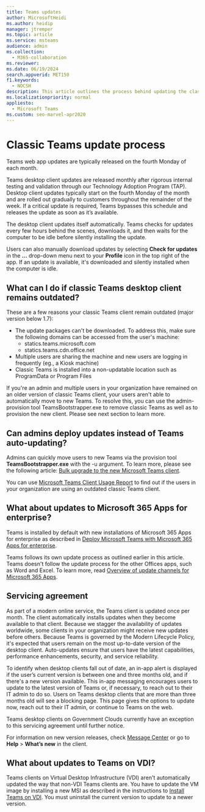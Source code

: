 ```yaml
---
title: Teams updates
author: MicrosoftHeidi
ms.author: heidip
manager: jtremper
ms.topic: article
ms.service: msteams
audience: admin
ms.collection: 
  - M365-collaboration
ms.reviewer: 
ms.date: 06/19/2024
search.appverid: MET150
f1.keywords: 
  - NOCSH
description: This article outlines the process behind updating the classic Microsoft Teams desktop client.
ms.localizationpriority: normal
appliesto: 
  - Microsoft Teams
ms.custom: seo-marvel-apr2020
---
```


# Classic Teams update process

Teams web app updates are typically released on the fourth Monday of each month.

Teams desktop client updates are released monthly after rigorous internal testing and validation through our Technology Adoption Program (TAP). Desktop client updates typically start on the fourth Monday of the month and are rolled out gradually to customers throughout the remainder of the week. If a critical update is required, Teams bypasses this schedule and releases the update as soon as it’s available.

The desktop client updates itself automatically. Teams checks for updates every few hours behind the scenes, downloads it, and then waits for the computer to be idle before silently installing the update.

Users can also manually download updates by selecting **Check for updates** in the **...** drop-down menu next to your **Profile** icon in the top right of the app. If an update is available, it's downloaded and silently installed when the computer is idle.

## What can I do if classic Teams desktop client remains outdated?

These are a few reasons your classic Teams client remain outdated (major version below 1.7):
  - The update packages can't be downloaded. To address this, make sure the following domains can be accessed from the user's machine:
    - statics.teams.microsoft.com
    - statics.teams.cdn.office.net
  - Multiple users are sharing the machine and new users are logging in frequently (eg., a Kiosk machine)
  - Classic Teams is installed into a non-updatable location such as ProgramData or Program Files

If you're an admin and multiple users in your organization have remained on an older version of classic Teams client, your users aren't able to automatically move to new Teams. To resolve this, you can use the admin-provision tool TeamsBootstrapper.exe to remove classic Teams as well as to provision the new client. Please see next section to learn more.

## Can admins deploy updates instead of Teams auto-updating?

Admins can quickly move users to new Teams via the provision tool <b>TeamsBootstrapper.exe</b> with the -u argument. To learn more, please see the following article: [Bulk upgrade to the new Microsoft Teams client](https://learn.microsoft.com/microsoftteams/new-teams-bulk-install-client).

You can use [Microsoft Teams Client Usage Report](https://learn.microsoft.com/microsoftteams/new-teams-usage-report) to find out if the users in your organization are using an outdated classic Teams client.

## What about updates to Microsoft 365 Apps for enterprise?
Teams is installed by default with new installations of Microsoft 365 Apps for enterprise as described in [Deploy Microsoft Teams with Microsoft 365 Apps for enterprise](/DeployOffice/teams-install).

Teams follows its own update process as outlined earlier in this article. Teams doesn't follow the update process for the other Offices apps, such as Word and Excel. To learn more, read [Overview of update channels for Microsoft 365 Apps](/DeployOffice/overview-update-channels).

## Servicing agreement

As part of a modern online service, the Teams client is updated once per month. The client automatically installs updates when they become available to that client. Because we stagger the availability of updates worldwide, some clients in your organization might receive new updates before others. Because Teams is governed by the Modern Lifecycle Policy, it's expected that users remain on the most up-to-date version of the desktop client. Auto-updates ensure that users have the latest capabilities, performance enhancements, security, and service reliability.

To identify when desktop clients fall out of date, an in-app alert is displayed if the user’s current version is between one and three months old, and if there's a new version available. This in-app messaging encourages users to update to the latest version of Teams or, if necessary, to reach out to their IT admin to do so. Users on Teams desktop clients that are more than three months old will see a blocking page. This page gives the options to update now, reach out to their IT admin, or continue to Teams on the web.

Teams desktop clients on Government Clouds currently have an exception to this servicing agreement until further notice.

For information on new version releases, check [Message Center](https://admin.microsoft.com/AdminPortal/Home#/MessageCenter) or go to **Help** > **What’s new** in the client.

## What about updates to Teams on VDI?

Teams clients on Virtual Desktop Infrastructure (VDI) aren't automatically updated the way that non-VDI Teams clients are. You have to update the VM image by installing a new MSI as described in the instructions to [Install Teams on VDI](teams-for-vdi.md). You must uninstall the current version to update to a newer version.
